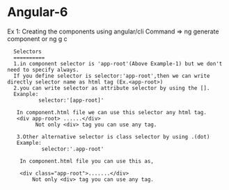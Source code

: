 # Angular-6

Ex 1: Creating the components using angular/cli 
      Command => ng generate component <component name>  or ng g c <component name>
      
      
      Selectors
      ==========
      1.in component selector is 'app-root'(Above Example-1) but we don't need to specify always.
      If you define selector is selector:'app-root',then we can write directly selector name as html tag (Ex.<app-root>)
      2.you can write selector as attribute selector by using the [].
      Exanple:
              selector:'[app-root]'
              
       In component.html file we can use this selector any html tag.
       <div app-root> ......</div>
             Not only <div> tag you can use any tag.
       
       3.Other alternative selector is class selector by using .(dot)
       Example:
               selector:'.app-root'
               
        In component.html file you can use this as,
        
        <div class="app-root">.......</div>
            Not only <div> tag you can use any tag.
       
      
